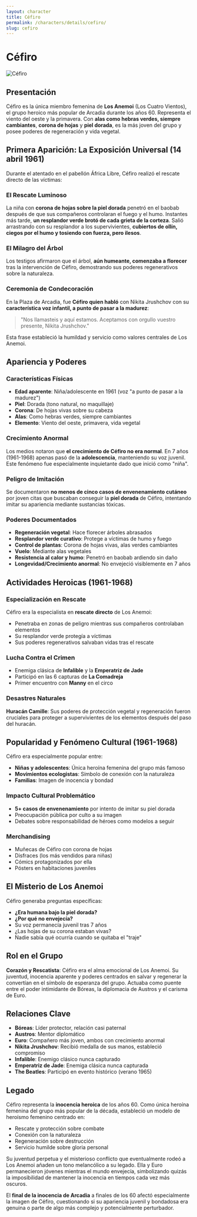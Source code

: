 ```yaml
---
layout: character
title: Céfiro
permalink: /characters/details/cefiro/
slug: cefiro
---
```


# Céfiro

<div class="character-photo">
  <img src="{{ site.baseurl }}/assets/img/characters/cefiro.png" alt="Céfiro" />
</div>

## Presentación

Céfiro es la única miembro femenina de **Los Anemoi** (Los Cuatro Vientos), el grupo heroico más popular de Arcadia durante los años 60. Representa el viento del oeste y la primavera. Con **alas como hebras verdes, siempre cambiantes**, **corona de hojas** y **piel dorada**, es la más joven del grupo y posee poderes de regeneración y vida vegetal.

## Primera Aparición: La Exposición Universal (14 abril 1961)

Durante el atentado en el pabellón África Libre, Céfiro realizó el rescate directo de las víctimas:

### El Rescate Luminoso
La niña con **corona de hojas sobre la piel dorada** penetró en el baobab después de que sus compañeros controlaran el fuego y el humo. Instantes más tarde, **un resplandor verde brotó de cada grieta de la corteza**. Salió arrastrando con su resplandor a los supervivientes, **cubiertos de ollín, ciegos por el humo y tosiendo con fuerza, pero ilesos**.

### El Milagro del Árbol
Los testigos afirmaron que el árbol, **aún humeante, comenzaba a florecer** tras la intervención de Céfiro, demostrando sus poderes regenerativos sobre la naturaleza.

### Ceremonia de Condecoración
En la Plaza de Arcadia, fue **Céfiro quien habló** con Nikita Jrushchov con su **característica voz infantil, a punto de pasar a la madurez**:
> "Nos llamasteis y aquí estamos. Aceptamos con orgullo vuestro presente, Nikita Jrushchov."

Esta frase estableció la humildad y servicio como valores centrales de Los Anemoi.

## Apariencia y Poderes

### Características Físicas
- **Edad aparente**: Niña/adolescente en 1961 (voz "a punto de pasar a la madurez")
- **Piel**: Dorada (tono natural, no maquillaje)
- **Corona**: De hojas vivas sobre su cabeza
- **Alas**: Como hebras verdes, siempre cambiantes
- **Elemento**: Viento del oeste, primavera, vida vegetal

### Crecimiento Anormal
Los medios notaron que **el crecimiento de Céfiro no era normal**. En 7 años (1961-1968) apenas pasó de la **adolescencia**, manteniendo su voz juvenil. Este fenómeno fue especialmente inquietante dado que inició como "niña".

### Peligro de Imitación
Se documentaron **no menos de cinco casos de envenenamiento cutáneo** por joven citas que buscaban conseguir la **piel dorada** de Céfiro, intentando imitar su apariencia mediante sustancias tóxicas.

### Poderes Documentados
- **Regeneración vegetal**: Hace florecer árboles abrasados
- **Resplandor verde curativo**: Protege a víctimas de humo y fuego
- **Control de plantas**: Corona de hojas vivas, alas verdes cambiantes
- **Vuelo**: Mediante alas vegetales
- **Resistencia al calor y humo**: Penetró en baobab ardiendo sin daño
- **Longevidad/Crecimiento anormal**: No envejeció visiblemente en 7 años

## Actividades Heroicas (1961-1968)

### Especialización en Rescate
Céfiro era la especialista en **rescate directo** de Los Anemoi:
- Penetraba en zonas de peligro mientras sus compañeros controlaban elementos
- Su resplandor verde protegía a víctimas
- Sus poderes regenerativos salvaban vidas tras el rescate

### Lucha Contra el Crimen
- Enemiga clásica de **Infalible** y la **Emperatriz de Jade**
- Participó en las 6 capturas de **La Comadreja**
- Primer encuentro con **Manny** en el circo

### Desastres Naturales
**Huracán Camille**: Sus poderes de protección vegetal y regeneración fueron cruciales para proteger a supervivientes de los elementos después del paso del huracán.

## Popularidad y Fenómeno Cultural (1961-1968)

Céfiro era especialmente popular entre:
- **Niñas y adolescentes**: Única heroína femenina del grupo más famoso
- **Movimientos ecologistas**: Símbolo de conexión con la naturaleza
- **Familias**: Imagen de inocencia y bondad

### Impacto Cultural Problemático
- **5+ casos de envenenamiento** por intento de imitar su piel dorada
- Preocupación pública por culto a su imagen
- Debates sobre responsabilidad de héroes como modelos a seguir

### Merchandising
- Muñecas de Céfiro con corona de hojas
- Disfraces (los más vendidos para niñas)
- Cómics protagonizados por ella
- Pósters en habitaciones juveniles

## El Misterio de Los Anemoi

Céfiro generaba preguntas específicas:
- **¿Era humana bajo la piel dorada?**
- **¿Por qué no envejecía?**
- Su voz permanecía juvenil tras 7 años
- ¿Las hojas de su corona estaban vivas?
- Nadie sabía qué ocurría cuando se quitaba el "traje"

## Rol en el Grupo

**Corazón y Rescatista**: Céfiro era el alma emocional de Los Anemoi. Su juventud, inocencia aparente y poderes centrados en salvar y regenerar la convertían en el símbolo de esperanza del grupo. Actuaba como puente entre el poder intimidante de Bóreas, la diplomacia de Austros y el carisma de Euro.

## Relaciones Clave
- **Bóreas**: Líder protector, relación casi paternal
- **Austros**: Mentor diplomático
- **Euro**: Compañero más joven, ambos con crecimiento anormal
- **Nikita Jrushchov**: Recibió medalla de sus manos, estableció compromiso
- **Infalible**: Enemigo clásico nunca capturado
- **Emperatriz de Jade**: Enemiga clásica nunca capturada
- **The Beatles**: Participó en evento histórico (verano 1965)

## Legado

Céfiro representa la **inocencia heroica** de los años 60. Como única heroína femenina del grupo más popular de la década, estableció un modelo de heroísmo femenino centrado en:
- Rescate y protección sobre combate
- Conexión con la naturaleza
- Regeneración sobre destrucción
- Servicio humilde sobre gloria personal

Su juventud perpetua y el misterioso conflicto que eventualmente rodeó a Los Anemoi añaden un tono melancólico a su legado. Ella y Euro permanecieron jóvenes mientras el mundo envejecía, simbolizando quizás la imposibilidad de mantener la inocencia en tiempos cada vez más oscuros.

El **final de la inocencia de Arcadia** a finales de los 60 afectó especialmente la imagen de Céfiro, cuestionando si su apariencia juvenil y bondadosa era genuina o parte de algo más complejo y potencialmente perturbador.
